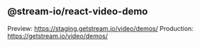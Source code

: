 ## @stream-io/react-video-demo

Preview: https://staging.getstream.io/video/demos/
Production: https://getstream.io/video/demos/
